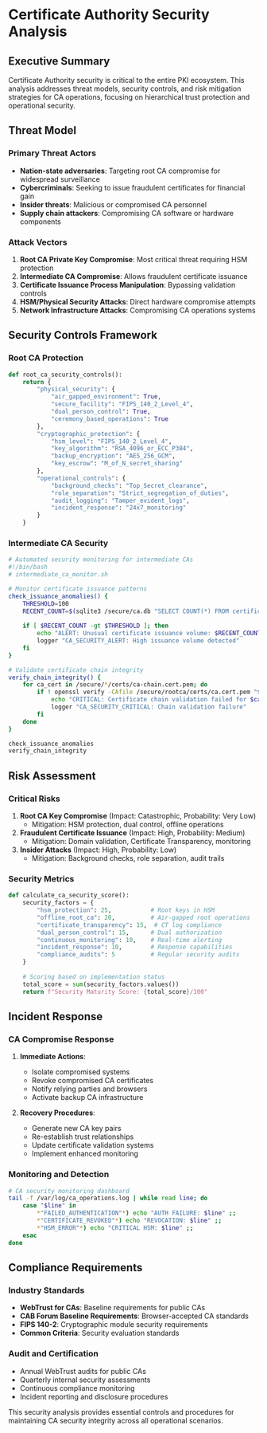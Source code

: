 # Certificate Authority Security Analysis

## Executive Summary

Certificate Authority security is critical to the entire PKI ecosystem. This analysis addresses threat models, security controls, and risk mitigation strategies for CA operations, focusing on hierarchical trust protection and operational security.

## Threat Model

### Primary Threat Actors
- **Nation-state adversaries**: Targeting root CA compromise for widespread surveillance
- **Cybercriminals**: Seeking to issue fraudulent certificates for financial gain
- **Insider threats**: Malicious or compromised CA personnel
- **Supply chain attackers**: Compromising CA software or hardware components

### Attack Vectors
1. **Root CA Private Key Compromise**: Most critical threat requiring HSM protection
2. **Intermediate CA Compromise**: Allows fraudulent certificate issuance
3. **Certificate Issuance Process Manipulation**: Bypassing validation controls
4. **HSM/Physical Security Attacks**: Direct hardware compromise attempts
5. **Network Infrastructure Attacks**: Compromising CA operations systems

## Security Controls Framework

### Root CA Protection
```python
def root_ca_security_controls():
    return {
        "physical_security": {
            "air_gapped_environment": True,
            "secure_facility": "FIPS_140_2_Level_4",
            "dual_person_control": True,
            "ceremony_based_operations": True
        },
        "cryptographic_protection": {
            "hsm_level": "FIPS_140_2_Level_4",
            "key_algorithm": "RSA_4096_or_ECC_P384",
            "backup_encryption": "AES_256_GCM",
            "key_escrow": "M_of_N_secret_sharing"
        },
        "operational_controls": {
            "background_checks": "Top_Secret_clearance",
            "role_separation": "Strict_segregation_of_duties",
            "audit_logging": "Tamper_evident_logs",
            "incident_response": "24x7_monitoring"
        }
    }
```

### Intermediate CA Security
```bash
# Automated security monitoring for intermediate CAs
#!/bin/bash
# intermediate_ca_monitor.sh

# Monitor certificate issuance patterns
check_issuance_anomalies() {
    THRESHOLD=100
    RECENT_COUNT=$(sqlite3 /secure/ca.db "SELECT COUNT(*) FROM certificates WHERE created_at > datetime('now', '-1 hour')")
    
    if [ $RECENT_COUNT -gt $THRESHOLD ]; then
        echo "ALERT: Unusual certificate issuance volume: $RECENT_COUNT certificates in last hour"
        logger "CA_SECURITY_ALERT: High issuance volume detected"
    fi
}

# Validate certificate chain integrity
verify_chain_integrity() {
    for ca_cert in /secure/*/certs/ca-chain.cert.pem; do
        if ! openssl verify -CAfile /secure/rootca/certs/ca.cert.pem "$ca_cert"; then
            echo "CRITICAL: Certificate chain validation failed for $ca_cert"
            logger "CA_SECURITY_CRITICAL: Chain validation failure"
        fi
    done
}

check_issuance_anomalies
verify_chain_integrity
```

## Risk Assessment

### Critical Risks
1. **Root CA Key Compromise** (Impact: Catastrophic, Probability: Very Low)
   - Mitigation: HSM protection, dual control, offline operations
2. **Fraudulent Certificate Issuance** (Impact: High, Probability: Medium)
   - Mitigation: Domain validation, Certificate Transparency, monitoring
3. **Insider Attacks** (Impact: High, Probability: Low)
   - Mitigation: Background checks, role separation, audit trails

### Security Metrics
```python
def calculate_ca_security_score():
    security_factors = {
        "hsm_protection": 25,           # Root keys in HSM
        "offline_root_ca": 20,          # Air-gapped root operations
        "certificate_transparency": 15,  # CT log compliance
        "dual_person_control": 15,      # Dual authorization
        "continuous_monitoring": 10,    # Real-time alerting
        "incident_response": 10,        # Response capabilities
        "compliance_audits": 5          # Regular security audits
    }
    
    # Scoring based on implementation status
    total_score = sum(security_factors.values())
    return f"Security Maturity Score: {total_score}/100"
```

## Incident Response

### CA Compromise Response
1. **Immediate Actions**:
   - Isolate compromised systems
   - Revoke compromised CA certificates
   - Notify relying parties and browsers
   - Activate backup CA infrastructure

2. **Recovery Procedures**:
   - Generate new CA key pairs
   - Re-establish trust relationships
   - Update certificate validation systems
   - Implement enhanced monitoring

### Monitoring and Detection
```bash
# CA security monitoring dashboard
tail -f /var/log/ca_operations.log | while read line; do
    case "$line" in
        *"FAILED_AUTHENTICATION"*) echo "AUTH FAILURE: $line" ;;
        *"CERTIFICATE_REVOKED"*) echo "REVOCATION: $line" ;;
        *"HSM_ERROR"*) echo "CRITICAL HSM: $line" ;;
    esac
done
```

## Compliance Requirements

### Industry Standards
- **WebTrust for CAs**: Baseline requirements for public CAs
- **CAB Forum Baseline Requirements**: Browser-accepted CA standards
- **FIPS 140-2**: Cryptographic module security requirements
- **Common Criteria**: Security evaluation standards

### Audit and Certification
- Annual WebTrust audits for public CAs
- Quarterly internal security assessments
- Continuous compliance monitoring
- Incident reporting and disclosure procedures

This security analysis provides essential controls and procedures for maintaining CA security integrity across all operational scenarios.